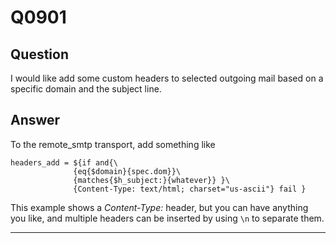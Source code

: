 Q0901
=====

Question
--------

I would like add some custom headers to selected outgoing mail based on
a specific domain and the subject line.

Answer
------

To the remote\_smtp transport, add something like

    headers_add = ${if and{\
                  {eq{$domain}{spec.dom}}\
                  {matches{$h_subject:}{whatever}} }\
                  {Content-Type: text/html; charset="us-ascii"} fail }

This example shows a *Content-Type:* header, but you can have anything
you like, and multiple headers can be inserted by using `\n` to separate
them.

* * * * *
